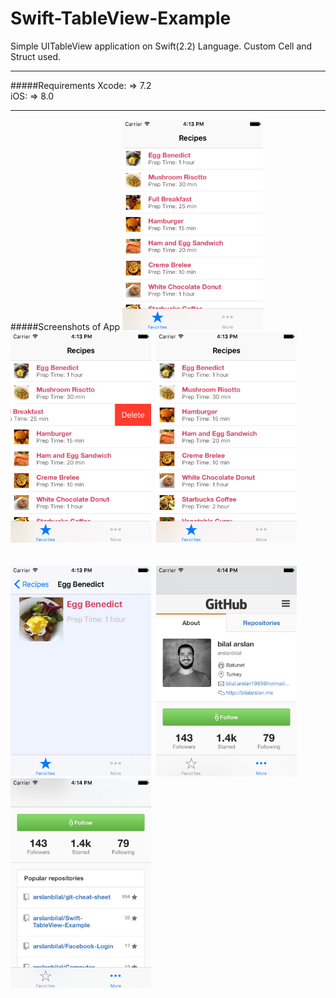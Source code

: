 Swift-TableView-Example
=======================

Simple UITableView application on Swift(2.2) Language. Custom Cell and Struct used.
<hr>
#####Requirements
Xcode: => 7.2 <br>
iOS: => 8.0 <br>
<hr>
#####Screenshots of App
<img src="https://github.com/arslanbilal/Swift-TableView-Example/raw/master/Swift-TableView-Example/Screen%20Captures/img1.png" height="337" width="225">&nbsp;
<img src="https://github.com/arslanbilal/Swift-TableView-Example/raw/master/Swift-TableView-Example/Screen%20Captures/img2.png" height="337" width="225">&nbsp;
<img src="https://github.com/arslanbilal/Swift-TableView-Example/raw/master/Swift-TableView-Example/Screen%20Captures/img3.png" height="337" width="225"><br>
<br><br>
<img src="https://github.com/arslanbilal/Swift-TableView-Example/raw/master/Swift-TableView-Example/Screen%20Captures/img4.png" height="337" width="225">&nbsp;
<img src="https://github.com/arslanbilal/Swift-TableView-Example/raw/master/Swift-TableView-Example/Screen%20Captures/img5.png" height="337" width="225">&nbsp;
<img src="https://github.com/arslanbilal/Swift-TableView-Example/raw/master/Swift-TableView-Example/Screen%20Captures/img6.png" height="337" width="225"><br>
